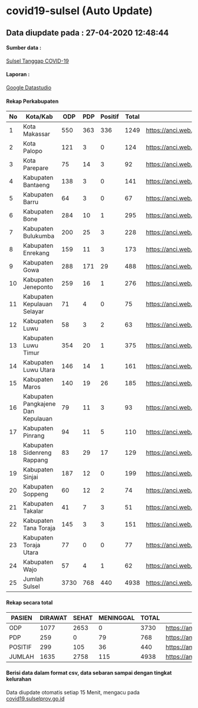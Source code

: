 
# covid19-sulsel (Auto Update)

## Data diupdate pada : 27-04-2020 12:48:44

#### Sumber data :
[Sulsel Tanggap COVID-19](https://covid19.sulselprov.go.id)

#### Laporan :
[Google Datastudio](https://datastudio.google.com/s/uzrboX-8kow)

#### Rekap Perkabupaten 
|No|Kota/Kab|ODP|PDP|Positif|Total|Link|
| --- | --- | --- | --- | --- | --- | --- |
|1|Kota Makassar|550|363|336|1249|https://anci.web.id/cor/kota_makassar|
|2|Kota Palopo|121|3|0|124|https://anci.web.id/cor/kota_palopo|
|3|Kota Parepare|75|14|3|92|https://anci.web.id/cor/kota_parepare|
|4|Kabupaten Bantaeng|138|3|0|141|https://anci.web.id/cor/kabupaten_bantaeng|
|5|Kabupaten Barru|64|3|0|67|https://anci.web.id/cor/kabupaten_barru|
|6|Kabupaten Bone|284|10|1|295|https://anci.web.id/cor/kabupaten_bone|
|7|Kabupaten Bulukumba|200|25|3|228|https://anci.web.id/cor/kabupaten_bulukumba|
|8|Kabupaten Enrekang|159|11|3|173|https://anci.web.id/cor/kabupaten_enrekang|
|9|Kabupaten Gowa|288|171|29|488|https://anci.web.id/cor/kabupaten_gowa|
|10|Kabupaten Jeneponto|259|16|1|276|https://anci.web.id/cor/kabupaten_jeneponto|
|11|Kabupaten Kepulauan Selayar|71|4|0|75|https://anci.web.id/cor/kabupaten_kepulauan_selayar|
|12|Kabupaten Luwu|58|3|2|63|https://anci.web.id/cor/kabupaten_luwu|
|13|Kabupaten Luwu Timur|354|20|1|375|https://anci.web.id/cor/kabupaten_luwu_timur|
|14|Kabupaten Luwu Utara|146|14|1|161|https://anci.web.id/cor/kabupaten_luwu_utara|
|15|Kabupaten Maros|140|19|26|185|https://anci.web.id/cor/kabupaten_maros|
|16|Kabupaten Pangkajene Dan Kepulauan|79|11|3|93|https://anci.web.id/cor/kabupaten_pangkajene_dan_kepulauan|
|17|Kabupaten Pinrang|94|11|5|110|https://anci.web.id/cor/kabupaten_pinrang|
|18|Kabupaten Sidenreng Rappang|83|29|17|129|https://anci.web.id/cor/kabupaten_sidenreng_rappang|
|19|Kabupaten Sinjai|187|12|0|199|https://anci.web.id/cor/kabupaten_sinjai|
|20|Kabupaten Soppeng|60|12|2|74|https://anci.web.id/cor/kabupaten_soppeng|
|21|Kabupaten Takalar|41|7|3|51|https://anci.web.id/cor/kabupaten_takalar|
|22|Kabupaten Tana Toraja|145|3|3|151|https://anci.web.id/cor/kabupaten_tana_toraja|
|23|Kabupaten Toraja Utara|77|0|0|77|https://anci.web.id/cor/kabupaten_toraja_utara|
|24|Kabupaten Wajo|57|4|1|62|https://anci.web.id/cor/kabupaten_wajo|
|25|Jumlah Sulsel|3730|768|440|4938|https://anci.web.id/cor/jumlah_sulsel|

#### Rekap secara total

| PASIEN | DIRAWAT | SEHAT | MENINGGAL | TOTAL | LINK |
| ---- | -------- | ---- | ---- |  ---- | ---- |
| ODP | 1077 | 2653 | 0 | 3730 | https://anci.web.id/cor/odp_detail.html |
| PDP | 259 | 0 | 79 | 768 | https://anci.web.id/cor/pdp_detail.html |
| POSITIF | 299 | 105 | 36 | 440 | https://anci.web.id/cor/positif_detail.html |
| JUMLAH | 1635 | 2758 | 115 | 4938 | https://anci.web.id/cor/jumlah_sulsel/ |

 
#### Berisi data dalam format csv, data sebaran sampai dengan tingkat kelurahan

Data diupdate otomatis setiap 15 Menit, mengacu pada [covid19.sulselprov.go.id](https://covid19.sulselprov.go.id)

